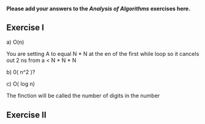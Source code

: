 #### Please add your answers to the ***Analysis of  Algorithms*** exercises here.

## Exercise I

a) O(n)

You are setting A to equal N * N at the en of the first while loop so it cancels out 2 ns from a < N * N * N


b)  0( n^2 )?




c) O( log n)

The finction will be called the number of digits in the number

## Exercise II


